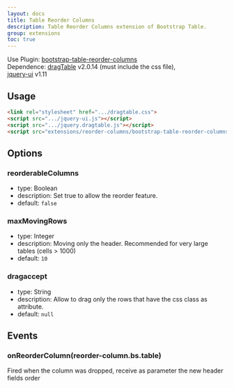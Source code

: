 ```yaml
---
layout: docs
title: Table Reorder Columns
description: Table Reorder Columns extension of Bootstrap Table.
group: extensions
toc: true
---
```


Use Plugin: [bootstrap-table-reorder-columns](https://github.com/wenzhixin/bootstrap-table/tree/master/src/extensions/reorder-columns) </br>
Dependence: [dragTable](https://github.com/akottr/dragtable/) v2.0.14 (must include the css file), </br>
[jquery-ui](https://code.jquery.com/ui/) v1.11


## Usage

```html
<link rel="stylesheet" href=".../dragtable.css">
<script src=".../jquery-ui.js"></script>
<script src=".../jquery.dragtable.js"></script>
<script src="extensions/reorder-columns/bootstrap-table-reorder-columns.js"></script>
```

## Options

### reorderableColumns

* type: Boolean
* description: Set true to allow the reorder feature.
* default: `false`

### maxMovingRows

* type: Integer
* description: Moving only the header. Recommended for very large tables (cells > 1000)
* default: `10`

### dragaccept

* type: String
* description: Allow to drag only the rows that have the css class as attribute.
* default: `null`

## Events

### onReorderColumn(reorder-column.bs.table)

Fired when the column was dropped, receive as parameter the new header fields order